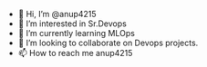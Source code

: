 - 👋 Hi, I’m @anup4215
- 👀 I’m interested in Sr.Devops
- 🌱 I’m currently learning MLOps
- 💞️ I’m looking to collaborate on Devops projects.
- 📫 How to reach me anup4215

<!---
anup4215/anup4215 is a ✨ special ✨ repository because its `README.md` (this file) appears on your GitHub profile.
You can click the Preview link to take a look at your changes.
--->
